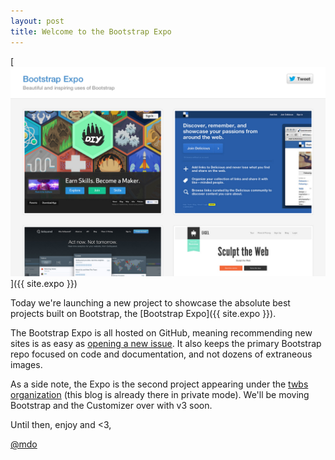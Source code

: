 ```yaml
---
layout: post
title: Welcome to the Bootstrap Expo
---
```


[![Bootstrap Expo](/assets/img/2013/03/bootstrap-expo.jpg)]({{ site.expo }})

Today we're launching a new project to showcase the absolute best projects built on Bootstrap, the [Bootstrap Expo]({{ site.expo }}).

The Bootstrap Expo is all hosted on GitHub, meaning recommending new sites is as easy as [opening a new issue](https://github.com/twbs/bootstrap-expo/issues/new). It also keeps the primary Bootstrap repo focused on code and documentation, and not dozens of extraneous images.

As a side note, the Expo is the second project appearing under the [twbs organization](https://github.com/twbs) (this blog is already there in private mode). We'll be moving Bootstrap and the Customizer over with v3 soon.

Until then, enjoy and <3,

[@mdo](https://twitter.com/mdo)